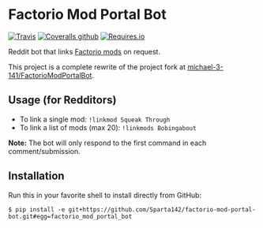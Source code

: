 # Factorio Mod Portal Bot
[![Travis](https://img.shields.io/travis/Sparta142/factorio-mod-portal-bot.svg)]()
[![Coveralls github](https://img.shields.io/coveralls/github/Sparta142/factorio-mod-portal-bot.svg)]()
[![Requires.io](https://img.shields.io/requires/github/Sparta142/factorio-mod-portal-bot.svg)]()

Reddit bot that links [Factorio mods](https://mods.factorio.com/) on request.

This project is a complete rewrite of the project fork at
[michael-3-141/FactorioModPortalBot](https://github.com/michael-3-141/FactorioModPortalBot).

## Usage (for Redditors)
* To link a single mod: `!linkmod Squeak Through`
* To link a list of mods (max 20): `!linkmods Bobingabout`

**Note:** The bot will only respond to the first command in each comment/submission.

## Installation
Run this in your favorite shell to install directly from GitHub:
```
$ pip install -e git+https://github.com/Sparta142/factorio-mod-portal-bot.git#egg=factorio_mod_portal_bot
```
